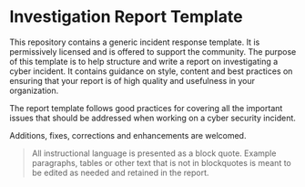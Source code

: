 # Investigation Report Template

This repository contains a generic incident response template. It is permissively licensed and is offered to support the community. The purpose of this template is to help structure and write a report on investigating a cyber incident. It contains guidance on style, content and best practices on ensuring that your report is of high quality and usefulness in your organization.

The report template follows good practices for covering all the important issues that should be addressed when working on a cyber security incident.

Additions, fixes, corrections and enhancements are welcomed.

> All instructional language is presented as a block quote. Example paragraphs, tables or other text that is not in blockquotes is meant to be edited as needed and retained in the report.